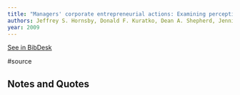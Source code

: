 ```yaml
---
title: "Managers' corporate entrepreneurial actions: Examining perception and position"
authors: Jeffrey S. Hornsby, Donald F. Kuratko, Dean A. Shepherd, Jennifer P. Bott
year: 2009
---
```

[See in BibDesk](x-bdsk://Hornsby-2009aa)

#source

## Notes and Quotes


